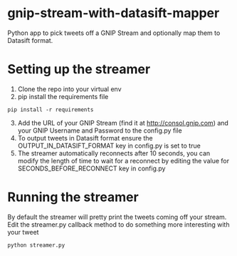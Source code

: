 # gnip-stream-with-datasift-mapper
Python app to pick tweets off a GNIP Stream and optionally map them to Datasift format.

# Setting up the streamer
1. Clone the repo into your virtual env
2. pip install the requirements file

```pip install -r requirements```

3. Add the URL of your GNIP Stream (find it at http://consol.gnip.com) and your GNIP Username and Password to the config.py file
4. To output tweets in Datasift format ensure the OUTPUT_IN_DATASIFT_FORMAT key in config.py is set to true
5. The streamer automatically reconnects after 10 seconds, you can modify the length of time to wait for a reconnect by editing the value for SECONDS_BEFORE_RECONNECT key in config.py

# Running the streamer
By default the streamer will pretty print the tweets coming off your stream. Edit the streamer.py callback method to do something more interesting with your tweet

```python streamer.py```
